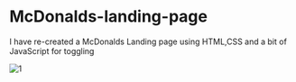 # McDonalds-landing-page
I have re-created a McDonalds Landing page using HTML,CSS and a bit of JavaScript for toggling


![1](https://github.com/EpSiloN-98/McDonalds-landing-page/assets/139164617/4c333e3b-4b87-48d9-8279-46e88231742a)
